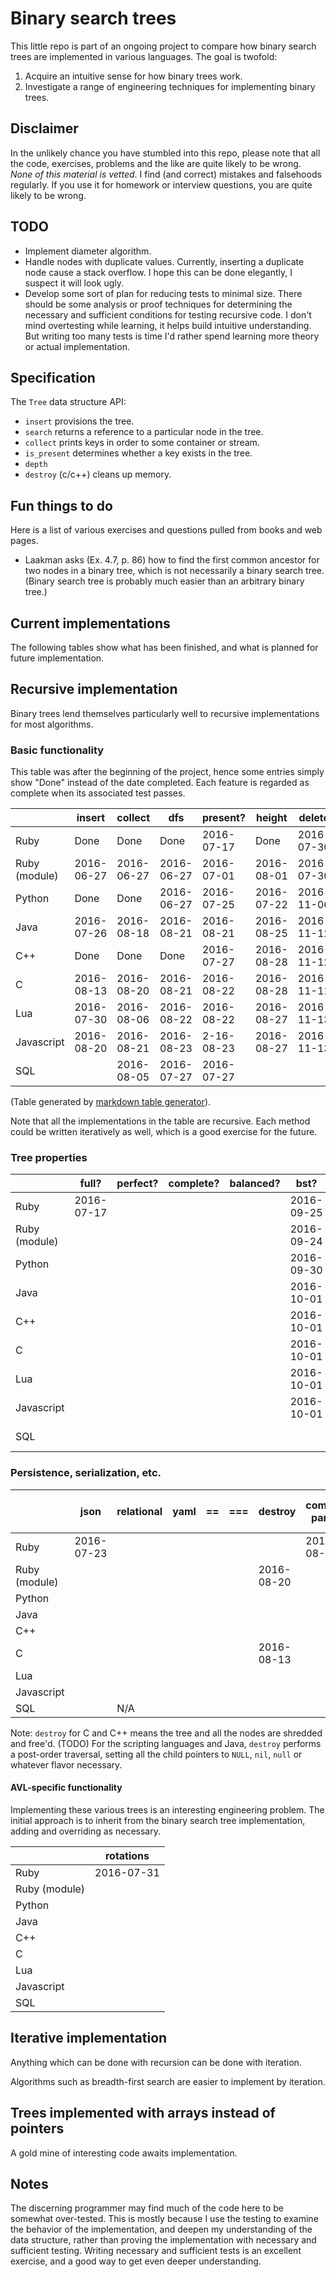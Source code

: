 # Binary search trees

This little repo is part of an ongoing project to compare
how binary search trees are implemented in various languages.
The goal is twofold:

1. Acquire an intuitive sense for how binary trees work.
2. Investigate a range of engineering techniques for implementing
   binary trees.


## Disclaimer

In the unlikely chance you have stumbled into this repo, please
note that all the code, exercises, problems and the like are
quite likely to be wrong. _None of this material is vetted_.
I find (and correct) mistakes and falsehoods regularly.
If you use it for homework or interview questions, you are quite likely
to be wrong.

## TODO

* Implement diameter algorithm.
* Handle nodes with duplicate values. Currently, inserting a duplicate
  node cause a stack overflow. I hope this can be done elegantly, I
  suspect it will look ugly.
* Develop some sort of plan for reducing tests to minimal size. There
  should be some analysis or proof techniques for determining the
  necessary and sufficient conditions for testing recursive code. I
  don't mind overtesting while learning, it helps build intuitive
  understanding. But writing too many tests is time I'd rather spend
  learning more theory or actual implementation.

## Specification

The `Tree` data structure API:

* `insert` provisions the tree.
* `search` returns a reference to a particular node in the tree.
* `collect` prints keys in order to some container or stream.
* `is_present` determines whether a key exists in the tree.
* `depth`
* `destroy` (c/c++) cleans up memory.


## Fun things to do

Here is a list of various exercises and questions pulled from books and
web pages.

* Laakman asks (Ex. 4.7, p. 86) how to find the first common ancestor for
two nodes in a binary tree, which is not necessarily a binary search
tree. (Binary search tree is probably much easier than an arbitrary
binary tree.)


## Current implementations

The following tables show what has been finished, and what is planned
for future implementation.

## Recursive implementation

Binary trees lend themselves particularly well to recursive
implementations for most algorithms.

### Basic functionality

This table was after the beginning of the project, hence some
entries simply show "Done" instead of the date completed. Each feature is
regarded as complete when its associated test passes.

|               | insert     | collect    | dfs        | present?   | height     | delete     | maximum    | minimum    |
|---------------|------------|------------|------------|------------|------------|------------|------------|------------|
| Ruby          | Done       | Done       | Done       | 2016-07-17 | Done       | 2016-07-30 | 2016-07-05 | 2016-07-05 |
| Ruby (module) | 2016-06-27 | 2016-06-27 | 2016-06-27 | 2016-07-01 | 2016-08-01 | 2016-07-30 | 2016-06-28 | 2016-06-28 |
| Python        | Done       | Done       | 2016-06-27 | 2016-07-25 | 2016-07-22 | 2016-11-06 | 2016-07-17 | 2016-07-17 |
| Java          | 2016-07-26 | 2016-08-18 | 2016-08-21 | 2016-08-21 | 2016-08-25 | 2016-11-12 | 2016-08-21 | 2016-08-21 |
| C++           | Done       | Done       | Done       | 2016-07-27 | 2016-08-28 | 2016-11-12 | 2016-07-26 | 2016-07-26 |
| C             | 2016-08-13 | 2016-08-20 | 2016-08-21 | 2016-08-22 | 2016-08-28 | 2016-11-11 | 2016-08-24 | 2016-08-24 |
| Lua           | 2016-07-30 | 2016-08-06 | 2016-08-22 | 2016-08-22 | 2016-08-27 | 2016-11-13 | 2016-08-24 | 2016-08-24 |
| Javascript    | 2016-08-20 | 2016-08-21 | 2016-08-23 | 2-16-08-23 | 2016-08-27 | 2016-11-13 | 2016-08-26 | 2016-08-26 |
| SQL           |            | 2016-08-05 | 2016-07-27 | 2016-07-27 |            |            | 2016-07-28 | 2016-07-28 |


(Table generated by [markdown table generator](http://www.tablesgenerator.com/markdown_tables)).

Note that all the implementations in the table are recursive. Each method could
be written iteratively as well, which is a good exercise for the future.

### Tree properties

|               | full?      | perfect? | complete? | balanced?  | bst?       | size       | successor  | predecessor |
|---------------|------------|----------|-----------|------------|------------|------------|------------|-------------|
| Ruby          | 2016-07-17 |          |           |            | 2016-09-25 | Done       | 2016-08-29 | 2016-09-12  |
| Ruby (module) |            |          |           |            | 2016-09-24 | 2016-07-23 | 2016-09-02 | 2016-09-13  |
| Python        |            |          |           |            | 2016-09-30 | 2016-08-10 | 2016-09-03 | 2016-09-14  |
| Java          |            |          |           |            | 2016-10-01 | 2016-08-25 | 2016-09-03 | 2016-09-21  |
| C++           |            |          |           |            | 2016-10-01 | 2016-08-27 | 2016-09-03 | 2016-09-20  |
| C             |            |          |           |            | 2016-10-01 | 2016-08-13 | 2016-09-04 | 2016-09-22  |
| Lua           |            |          |           |            | 2016-10-01 | 2016-08-27 | 2016-09-04 | 2016-09-23  |
| Javascript    |            |          |           |            | 2016-10-01 | 2016-08-26 | 2016-09-04 | 2016-09-24  |
| SQL           |            |          |           |            |            | 2016-08-27 |            |             |


### Persistence, serialization, etc.

|               | json       | relational | yaml       | ==     | ===  | destroy    | common parent | degrees of separation |
|---------------|------------|------------|------------|--------|------|------------|---------------|-----------------------|
| Ruby          | 2016-07-23 |            |            |        |      |            | 2016-08-04    |                       |
| Ruby (module) |            |            |            |        |      | 2016-08-20 |               |                       |
| Python        |            |            |            |        |      |            |               |                       |
| Java          |            |            |            |        |      |            |               |                       |
| C++           |            |            |            |        |      |            |               |                       |
| C             |            |            |            |        |      | 2016-08-13 |               |                       |
| Lua           |            |            |            |        |      |            |               |                       |
| Javascript    |            |            |            |        |      |            |               |                       |
| SQL           |            | N/A        |            |        |      |            |               |                       |


Note: `destroy` for C and C++ means the tree and all the nodes are
shredded and free'd. (TODO) For the scripting languages and Java, `destroy`
performs a post-order traversal, setting all the child pointers to
`NULL`, `nil`, `null` or whatever flavor necessary.

#### AVL-specific functionality

Implementing these various trees is an interesting engineering problem.
The initial approach is to inherit from the binary search tree
implementation, adding and overriding as necessary.

|               | rotations  |
|---            |---         |
| Ruby          | 2016-07-31 |
| Ruby (module) |            |
| Python        |            |
| Java          |            |
| C++           |            |
| C             |            |
| Lua           |            |
| Javascript    |            |
| SQL           |            |


## Iterative implementation

Anything which can be done with recursion can be done with iteration.

Algorithms such as breadth-first search are easier to implement by
iteration.

## Trees implemented with arrays instead of pointers

A gold mine of interesting code awaits implementation.

## Notes

The discerning programmer may find much of the code here to be somewhat
over-tested. This is mostly because I use the testing to examine the
behavior of the implementation, and deepen my understanding of the data
structure, rather than proving the implementation with necessary and
sufficient testing. Writing necessary and sufficient tests is an
excellent exercise, and a good way to get even deeper understanding.
